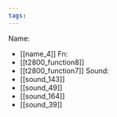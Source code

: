 ```yaml
---
tags:
---
```

Name:
- [[name_4]]
Fn:
- [[t2800_function8]]
- [[t2800_function7]]
Sound:
- [[sound_143]]
- [[sound_49]]
- [[sound_164]]
- [[sound_39]]
